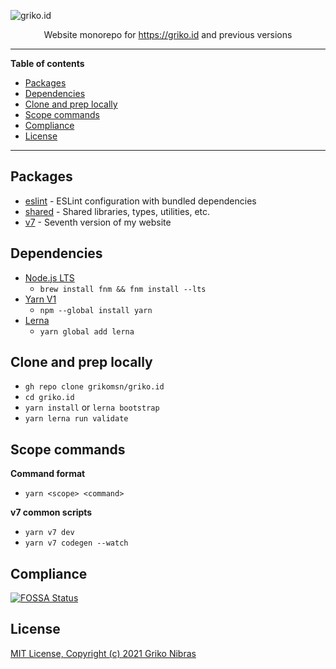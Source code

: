 <!-- markdownlint-disable MD033 MD036 MD041 -->

![griko.id](https://www.datocms-assets.com/42475/1619221965-social.png)

<div align="center">

Website monorepo for <https://griko.id> and previous versions

</div>

---

**Table of contents**

- [Packages](#packages)
- [Dependencies](#dependencies)
- [Clone and prep locally](#clone-and-prep-locally)
- [Scope commands](#scope-commands)
- [Compliance](#compliance)
- [License](#license)

---

## Packages

- [eslint](./packages/eslint-config) - ESLint configuration with bundled dependencies
- [shared](./packages/shared) - Shared libraries, types, utilities, etc.
- [v7](./packages/v7) - Seventh version of my website

## Dependencies

- [Node.js LTS](https://nodejs.org)
  - `brew install fnm && fnm install --lts`
- [Yarn V1](https://classic.yarnpkg.com/lang/en)
  - `npm --global install yarn`
- [Lerna](https://github.com/lerna/lerna)
  - `yarn global add lerna`

## Clone and prep locally

- `gh repo clone grikomsn/griko.id`
- `cd griko.id`
- `yarn install` or `lerna bootstrap`
- `yarn lerna run validate`

## Scope commands

**Command format**

- `yarn <scope> <command>`

**v7 common scripts**

- `yarn v7 dev`
- `yarn v7 codegen --watch`

## Compliance

[![FOSSA Status](https://app.fossa.com/api/projects/git%2Bgithub.com%2Fgrikomsn%2Fgriko.id.svg?type=large)](https://app.fossa.com/projects/git%2Bgithub.com%2Fgrikomsn%2Fgriko.id?ref=badge_large)

## License

[MIT License, Copyright (c) 2021 Griko Nibras](./LICENSE)
